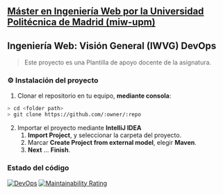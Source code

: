 ## [Máster en Ingeniería Web por la Universidad Politécnica de Madrid (miw-upm)](http://miw.etsisi.upm.es)
## Ingeniería Web: Visión General (IWVG) DevOps
> Este proyecto es una Plantilla de apoyo docente de la asignatura.

### :gear: Instalación del proyecto
1. Clonar el repositorio en tu equipo, **mediante consola**:
```sh
> cd <folder path>
> git clone https://github.com/:owner/:repo
```
2. Importar el proyecto mediante **IntelliJ IDEA**
   1. **Import Project**, y seleccionar la carpeta del proyecto.
   1. Marcar **Create Project from external model**, elegir **Maven**.
   1. **Next** … **Finish**.

### Estado del código
[![DevOps](https://github.com/prodrang/iwvg-devops-rodriguez-angulo-piero/actions/workflows/test-sonar.yml/badge.svg)](https://github.com/prodrang/iwvg-devops-rodriguez-angulo-piero/actions/workflows/test-sonar.yml)
[![Maintainability Rating](https://sonarcloud.io/api/project_badges/measure?project=prodrang_iwvg-devops-rodriguez-angulo-piero&metric=sqale_rating)](https://sonarcloud.io/dashboard?id=prodrang_iwvg-devops-rodriguez-angulo-piero)